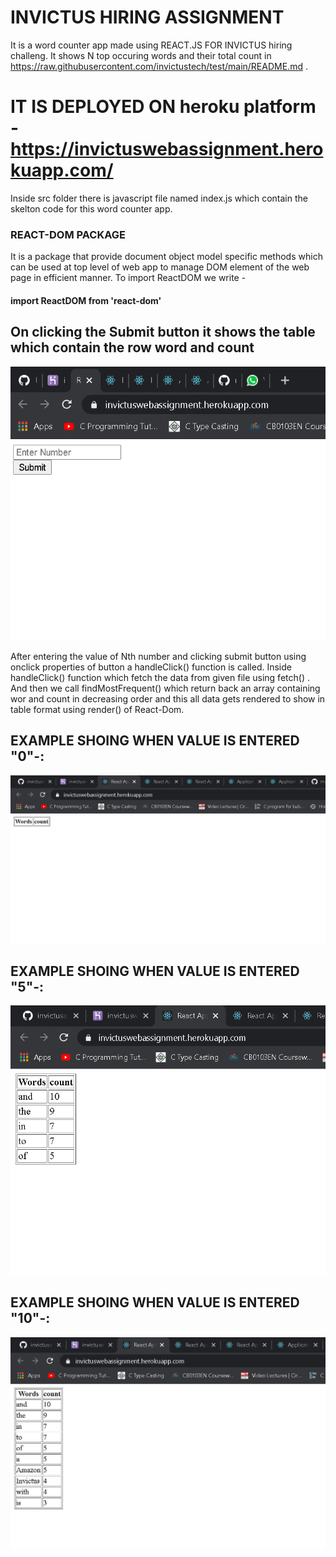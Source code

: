 # INVICTUS HIRING ASSIGNMENT
It is a word counter app made using REACT.JS FOR INVICTUS hiring challeng.
It shows N top occuring words and their total count in  https://raw.githubusercontent.com/invictustech/test/main/README.md .

# IT IS DEPLOYED ON heroku platform - https://invictuswebassignment.herokuapp.com/

Inside src folder there is javascript file named index.js which contain the skelton code for this word counter app.

### REACT-DOM PACKAGE
It is a package that provide document object model specific methods which can be used at top level of web app to manage DOM element 
of the web page in efficient manner. To import ReactDOM we write -
#### import ReactDOM from 'react-dom'

## On clicking the Submit button it shows the table which contain the row word and count 
<img src="screenshot1.PNG">

After entering  the value of Nth number and clicking submit button using onclick properties of button a handleClick() function is called.
Inside handleClick() function which fetch the data from given file  using  fetch()  . And then we call findMostFrequent() which return back an array containing 
wor and count in decreasing order and this all data gets rendered to show in table format using render() of React-Dom. 


## EXAMPLE SHOING WHEN VALUE IS ENTERED "0"-:
<img src="screenshot2.PNG">





## EXAMPLE SHOING WHEN VALUE IS ENTERED "5"-:

<img src="screenshot3.PNG">







## EXAMPLE SHOING WHEN VALUE IS ENTERED "10"-:

<img src="screenshot4.PNG">




